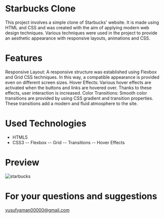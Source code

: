 # Starbucks Clone


This project involves a simple clone of Starbucks' website. It is made using HTML and CSS and was created with the aim of applying modern web design techniques. Various techniques were used in the project to provide an aesthetic appearance with responsive layouts, animations and CSS.


# Features

 Responsive Layout: A responsive structure was established using Flexbox and Grid CSS techniques. In this way, a compatible appearance is provided even on different screen sizes.
 Hover Effects: Various hover effects are activated when the buttons and links are hovered over. Thanks to these effects, user interaction is increased.
 Color Transitions: Smooth color transitions are provided by using CSS gradient and transition properties. These transitions add a modern and fluid atmosphere to the site.

# Used Technologies
- HTML5
- CSS3
-- Flexbox
-- Grid
-- Transitions
-- Hover Effects

# Preview 

![starbucks](https://github.com/yusufyaman07/starbucks-clone/assets/148998418/aa7c4361-c136-4caf-95b4-7ce2b8784c9a)

# For your questions and suggestions

yusufyaman00000@gmail.com
